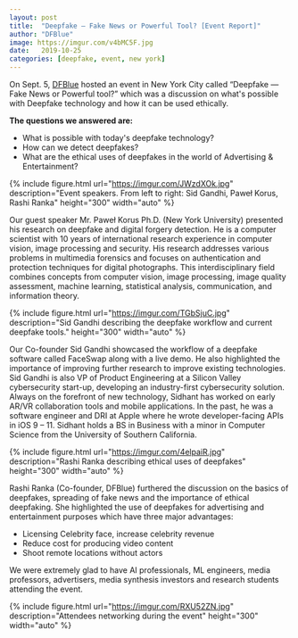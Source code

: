 ```yaml
---
layout: post
title:  "Deepfake — Fake News or Powerful Tool? [Event Report]"
author: "DFBlue"
image: https://imgur.com/v4bMC5F.jpg
date:   2019-10-25
categories: [deepfake, event, new york]
---
```


On Sept. 5, [DFBlue](https://dfblue.com) hosted an event in New York City called “Deepfake — Fake News or Powerful tool?” which was a discussion on what's possible with Deepfake technology and how it can be used ethically.

**The questions we answered are:**

- What is possible with today's deepfake technology?
- How can we detect deepfakes?
- What are the ethical uses of deepfakes in the world of Advertising & Entertainment?

{% include figure.html url="https://imgur.com/JWzdXOk.jpg" description="Event speakers. From left to right: Sid Gandhi, Paweł Korus, Rashi Ranka" height="300" width="auto" %}

Our guest speaker Mr. Paweł Korus Ph.D. (New York University) presented his research on deepfake and digital forgery detection. He is a computer scientist with 10 years of international research experience in computer vision, image processing and security. His research addresses various problems in multimedia forensics and focuses on authentication and protection techniques for digital photographs. This interdisciplinary field combines concepts from computer vision, image processing, image quality assessment, machine learning, statistical analysis, communication, and information theory.

{% include figure.html url="https://imgur.com/TGbSjuC.jpg" description="Sid Gandhi describing the deepfake workflow and current deepfake tools." height="300" width="auto" %}

Our Co-founder Sid Gandhi showcased the workflow of a deepfake software called FaceSwap along with a live demo. He also highlighted the importance of improving further research to improve existing technologies. Sid Gandhi is also VP of Product Engineering at a Silicon Valley cybersecurity start-up, developing an industry-first cybersecurity solution. Always on the forefront of new technology, Sidhant has worked on early AR/VR collaboration tools and mobile applications. In the past, he was a software engineer and DRI at Apple where he wrote developer-facing APIs in iOS 9 – 11. Sidhant holds a BS in Business with a minor in Computer Science from the University of Southern California.

{% include figure.html url="https://imgur.com/4elpaiR.jpg" description="Rashi Ranka describing ethical uses of deepfakes" height="300" width="auto" %}

Rashi Ranka (Co-founder, DFBlue) furthered the discussion on the basics of deepfakes, spreading of fake news and the importance of ethical deepfaking. She highlighted the use of deepfakes for advertising and entertainment purposes which have three major advantages:

- Licensing Celebrity face, increase celebrity revenue
- Reduce cost for producing video content
- Shoot remote locations without actors

We were extremely glad to have AI professionals, ML engineers, media professors, advertisers, media synthesis investors and research students attending the event.

{% include figure.html url="https://imgur.com/RXU52ZN.jpg" description="Attendees networking during the event" height="300" width="auto" %}
 